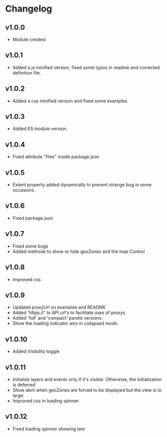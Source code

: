 # Changelog

## v1.0.0

* Module created

## v1.0.1

* Added a js minified version, fixed some typos in readme and corrected definition file.

## v1.0.2

* Added a css minified version and fixed some examples.

## v1.0.3

* Added ES module version.

## v1.0.4

* Fixed attribute "files" inside package.json

## v1.0.5

* Extent property added dynamically to prevent strange bug in some occasions.

## v1.0.6

* Fixed package.json

## v1.0.7

* Fixed some bugs
* Added methods to show or hide geoZones and the map Control

## v1.0.8

* Improved css

## v1.0.9

* Updated proxyUrl on examples and README
* Added 'https://' to API url's to facilitate uses of proxys
* Added 'full' and 'compact' panels versions.
* Show the loading indicator also in collapsed mode.

## v1.0.10
* Added Visibility toggle

## v1.0.11
* Initialize layers and events only if it's visible. Otherwise, the initialization is deferred
* Show alert when geoZones are forced to be displayed but the view is to large
* Improved css in loading spinner

## v1.0.12
* Fixed loading spinner showing late